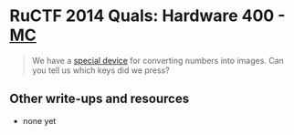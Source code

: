 # RuCTF 2014 Quals: Hardware 400 - [MC](https://github.com/HackerDom/ructf-2014-quals/tree/master/tasks/mc)

> We have a [special device](mc.b8e612ed6c296b76cd213f21bdc9e2f3.zip) for converting numbers into images. Can you tell us which keys did we press?

## Other write-ups and resources

* none yet

